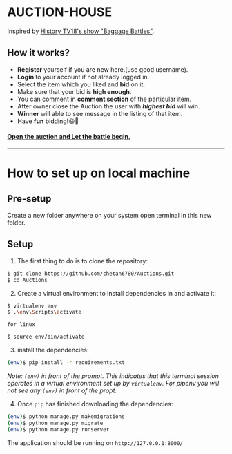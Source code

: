 # AUCTION-HOUSE

Inspired by [History TV18's show "Baggage Battles"](https://www.historyindia.com/show/baggage-battles).

## How it works?

-   **Register** yourself if you are new here.(use good username).
-   **Login** to your account if not already logged in.
-   Select the item which you liked and **bid** on it.
-   Make sure that your bid is **high enough**.
-   You can comment in **comment section** of the particular item.
-   After owner close the Auction the user with **_highest bid_** will win.
-   **Winner** will able to see message in the listing of that item.
-   Have **fun** bidding!😃🤟

#### <a href="https://auction2.up.railway.app/">Open the auction and Let the battle begin.</a>

---

# How to set up on local machine

## Pre-setup

Create a new folder anywhere on your system
open terminal in this new folder.

## Setup

1. The first thing to do is to clone the repository:

```sh
$ git clone https://github.com/chetan6780/Auctions.git
$ cd Auctions
```

2. Create a virtual environment to install dependencies in and activate it:

```sh
$ virtualenv env
$ .\env\Scripts\activate
```

    for linux

```sh
$ source env/bin/activate
```

3. install the dependencies:

```sh
(env)$ pip install -r requirements.txt
```

_Note: `(env)` in front of the prompt. This indicates that this terminal
session operates in a virtual environment set up by `virtualenv`.
For pipenv you will not see any `(env)` in front of the propt._

4. Once `pip` has finished downloading the dependencies:

```sh
(env)$ python manage.py makemigrations
(env)$ python manage.py migrate
(env)$ python manage.py runserver
```

The application should be running on `http://127.0.0.1:8000/`

